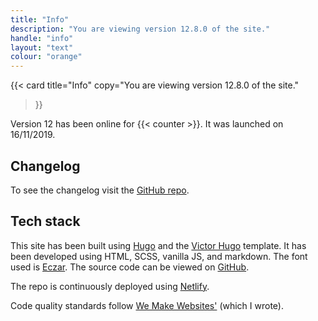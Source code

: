 ```yaml
---
title: "Info"
description: "You are viewing version 12.8.0 of the site."
handle: "info"
layout: "text"
colour: "orange"
---
```


{{<
  card
  title="Info"
  copy="You are viewing version 12.8.0 of the site."
>}}

Version 12 has been online for {{< counter >}}. It was launched on 16/11/2019.

## Changelog

To see the changelog visit the [GitHub repo](https://github.com/csbrightside/craigbaldwin.com/blob/master/CHANGELOG.md).

## Tech stack

This site has been built using [Hugo](https://gohugo.io/) and the [Victor Hugo](https://github.com/netlify-templates/victor-hugo) template. It has been developed using HTML, SCSS, vanilla JS, and markdown. The font used is [Eczar](https://fonts.google.com/specimen/Eczar). The source code can be viewed on [GitHub](https://github.com/csbrightside/craigbaldwin.com).

The repo is continuously deployed using [Netlify](https://www.netlify.com/).

Code quality standards follow [We Make Websites'](https://github.com/we-make-websites/wmw-coding-guidelines/blob/master/README.md) (which I wrote).

